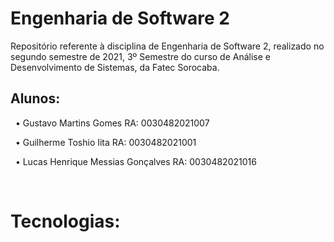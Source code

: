# Engenharia de Software 2
Repositório referente à disciplina de Engenharia de Software 2, realizado no segundo semestre de 2021, 3º Semestre do curso de Análise e Desenvolvimento de Sistemas, da Fatec Sorocaba.
## Alunos:
&nbsp;
• Gustavo Martins Gomes RA: 0030482021007


&nbsp;
• Guilherme Toshio Iita RA: 0030482021001


&nbsp;
• Lucas Henrique Messias Gonçalves RA: 0030482021016

&nbsp;
# Tecnologias:
